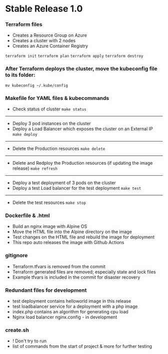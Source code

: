 # Stable Release 1.0

### Terraform files
- Creates a Resource Group on Azure
- Creates a cluster with 2 nodes
- Creates an Azure Container Registry

`terraform init`
`terraform plan`
`terraform apply`
`terraform destroy`

### After Terraform deploys the cluster, move the kubeconfig file to its folder:
`mv kubeconfig ~/.kube/config`

### Makefile for YAML files & kubecommands
- Check status of cluster
`make status`
---
- Deploy 3 pod instances on the cluster
- Deploy a Load Balancer which exposes the cluster on an External IP
`make deploy`
---
- Delete the Production resources
`make delete`
---
- Delete and Redploy the Production resources (if updating the image release)
`make refresh`
---
- Deploy a test deployment of 3 pods on the cluster
- Deploy a test Load balancer for the test deployment
`make test`
---
- Delete the test resources
`make stop`

### Dockerfile & .html
- Build an nginx image with Alpine OS
- Move the HTML file into the Alpine directory on the image
- Test changes on the HTML file and rebuild the image for deployment
- This repo auto releases the image with Github Actions

### gitignore
- Terraform.tfvars is removed from the commit
- Terraform generated files are removed; especially state and lock files
- Example tfvars is included in the commit for disaster recovery

### Redundant files for development
- test deployment contains helloworld image in this release
- test loadbalancer service for a deployment with a php image
- index.php contains an algorithm for generating cpu load
- Nginx load balancer nginx.config - in development

### create.sh 
- ! Don't try to run
- list of commands from the start of project & more for further testing